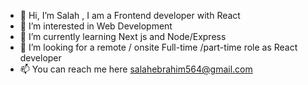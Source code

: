 - 👋 Hi, I’m Salah , I am a Frontend developer with React
- 👀 I’m interested in Web Development
- 🌱 I’m currently learning Next js and Node/Express
- 💞️ I’m looking for a remote / onsite Full-time /part-time role as React developer
- 📫 You can reach me here salahebrahim564@gmail.com

<!---
Salah91271997/Salah91271997 is a ✨ special ✨ repository because its `README.md` (this file) appears on your GitHub profile.
You can click the Preview link to take a look at your changes.
--->
